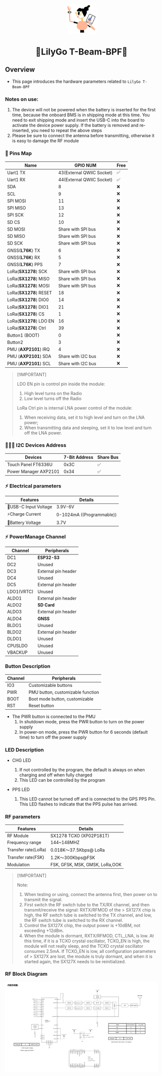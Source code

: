 <div align="center" markdown="1">
  <img src="../../../.github/LilyGo_logo.png" alt="LilyGo logo" width="100"/>
</div>

<h1 align = "center">🌟LilyGo T-Beam-BPF🌟</h1>

## Overview

* This page introduces the hardware parameters related to `LilyGo T-Beam-BPF`

### Notes on use:

1. The device will not be powered when the battery is inserted for the first time, because the onboard BMS is in shipping mode at this time. You need to exit shipping mode and insert the USB-C into the board to activate the device power supply. If the battery is removed and re-inserted, you need to repeat the above steps
2. Please be sure to connect the antenna before transmitting, otherwise it is easy to damage the RF module


### 📍 Pins Map

| Name                    | GPIO NUM                  | Free |
| ----------------------- | ------------------------- | ---- |
| Uart1 TX                | 43(External QWIIC Socket) | ✅️    |
| Uart1 RX                | 44(External QWIIC Socket) | ✅️    |
| SDA                     | 8                         | ❌    |
| SCL                     | 9                         | ❌    |
| SPI MOSI                | 11                        | ❌    |
| SPI MISO                | 13                        | ❌    |
| SPI SCK                 | 12                        | ❌    |
| SD CS                   | 10                        | ❌    |
| SD MOSI                 | Share with SPI bus        | ❌    |
| SD MISO                 | Share with SPI bus        | ❌    |
| SD SCK                  | Share with SPI bus        | ❌    |
| GNSS(**L76K**) TX       | 6                         | ❌    |
| GNSS(**L76K**) RX       | 5                         | ❌    |
| GNSS(**L76K**) PPS      | 7                         | ❌    |
| LoRa(**SX1278**) SCK    | Share with SPI bus        | ❌    |
| LoRa(**SX1278**) MISO   | Share with SPI bus        | ❌    |
| LoRa(**SX1278**) MOSI   | Share with SPI bus        | ❌    |
| LoRa(**SX1278**) RESET  | 18                        | ❌    |
| LoRa(**SX1278**) DIO0   | 14                        | ❌    |
| LoRa(**SX1278**) DIO1   | 21                        | ❌    |
| LoRa(**SX1278**) CS     | 1                         | ❌    |
| LoRa(**SX1278**) LDO EN | 16                        | ❌    |
| LoRa(**SX1278**) Ctrl   | 39                        | ❌    |
| Button1 (BOOT)          | 0                         | ❌    |
| Button2                 | 3                         | ❌    |
| PMU (**AXP2101**) IRQ   | 4                         | ❌    |
| PMU (**AXP2101**) SDA   | Share with I2C bus        | ❌    |
| PMU (**AXP2101**) SCL   | Share with I2C bus        | ❌    |

> \[!IMPORTANT]
> 
> LDO EN pin is control pin inside the module:
> 
> 1. High level turns on the Radio
> 2. Low level turns off the Radio
> 
> LoRa Ctrl pin is internal LNA power control of the module:
> 
> 1. When receiving data, set it to high level and turn on the LNA power;
> 2. When transmitting data and sleeping, set it to low level and turn off the LNA power.
>

### 🧑🏼‍🔧 I2C Devices Address

| Devices               | 7-Bit Address | Share Bus |
| --------------------- | ------------- | --------- |
| Touch Panel FT6336U   | 0x3C          | ✅️         |
| Power Manager AXP2101 | 0x34          | ✅️         |

### ⚡ Electrical parameters

| Features             | Details                     |
| -------------------- | --------------------------- |
| 🔗USB-C Input Voltage | 3.9V-6V                     |
| ⚡Charge Current      | 0-1024mA (\(Programmable\)) |
| 🔋Battery Voltage     | 3.7V                        |

### ⚡ PowerManage Channel

| Channel    | Peripherals         |
| ---------- | ------------------- |
| DC1        | **ESP32-S3**        |
| DC2        | Unused              |
| DC3        | External pin header |
| DC4        | Unused              |
| DC5        | External pin header |
| LDO1(VRTC) | Unused              |
| ALDO1      | External pin header |
| ALDO2      | **SD Card**         |
| ALDO3      | External pin header |
| ALDO4      | **GNSS**            |
| BLDO1      | Unused              |
| BLDO2      | External pin header |
| DLDO1      | Unused              |
| CPUSLDO    | Unused              |
| VBACKUP    | Unused              |

### Button Description

| Channel | Peripherals                       |
| ------- | --------------------------------- |
| IO3     | Customizable buttons              |
| PWR     | PMU button, customizable function |
| BOOT    | Boot mode button, customizable    |
| RST     | Reset button                      |

* The PWR button is connected to the PMU
  1. In shutdown mode, press the PWR button to turn on the power supply
  2. In power-on mode, press the PWR button for 6 seconds (default time) to turn off the power supply

### LED Description

* CHG LED
  1. If not controlled by the program, the default is always on when charging and off when fully charged
  2. This LED can be controlled by the program

* PPS LED
  1. This LED cannot be turned off and is connected to the GPS PPS Pin. This LED flashes to indicate that the PPS pulse has arrived.

### RF parameters

| Features            | Details                        |
| ------------------- | ------------------------------ |
| RF  Module          | SX1278 TCXO (XP02P181T)        |
| Frequency range     | 144~148MHZ                     |
| Transfer rate(LoRa) | 0.018K～37.5Kbps@ LoRa         |
| Transfer rate(FSK)  | 1.2K～300Kbps@FSK              |
| Modulation          | FSK, GFSK, MSK, GMSK, LoRa,OOK |

> \[!IMPORTANT]
> 
> Note:
> 1. When testing or using, connect the antenna first, then power on to transmit the signal.
> 2. First switch the RF switch tube to the TX/RX channel, and then transmit/receive the signal: RXTX/RFMOD of the > SX127X chip is high, the RF switch
> tube is switched to the TX channel, and low, the RF switch tube is switched to the RX channel.
> 3. Control the SX127X chip, the output power is +10dBM, not exceeding +12dBm.
> 4. When the module is dormant, RXTX/RFMOD, CTL_LNA, is low. At this time, if it is a TCXO crystal oscillator, TCXO_EN is high, the module will not
> really sleep, and the TCXO crystal oscillator consumes 2.5mA. If TCXO_EN is low, all configuration parameters of > SX127X are lost, the module is truly dormant, and
> when it is started again, the SX127X needs to be reinitialized.

### RF Block Diagram

![RF Block Diagram](./images/BPF.jpg)
